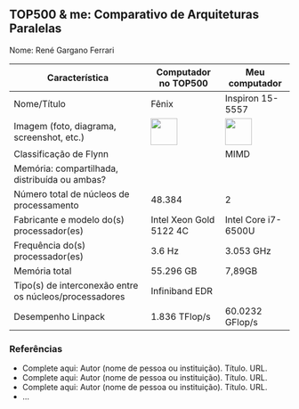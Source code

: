 TOP500 & me: Comparativo de Arquiteturas Paralelas
--------------------------------------------------

Nome: René Gargano Ferrari

| Característica                                            | Computador no TOP500  | Meu computador  |
| --------------------------------------------------------- | --------------------- | --------------- |
| Nome/Título                                               |Fênix                  |Inspiron 15-5557 |
| Imagem (foto, diagrama, screenshot, etc.)                 |<img src="https://s2.glbimg.com/SuApYvE8LVyXT9ARNtqb8ubRaBc=/0x0:1140x760/984x0/smart/filters:strip_icc()/i.s3.glbimg.com/v1/AUTH_08fbf48bc0524877943fe86e43087e7a/internal_photos/bs/2019/H/A/HVKF9DTtAq5B1P6torKg/conteudo23407.jpg" width="48"> |<img src="https://images-submarino.b2w.io/produtos/01/00/images/93455/3/93455381_1GG.jpg" width="48">|
| Classificação de Flynn                                    |                       |MIMD             |
| Memória: compartilhada, distribuída ou ambas?             |                       |                 |
| Número total de núcleos de processamento                  |48.384                 |2                |
| Fabricante e modelo do(s) processador(es)                 |Intel Xeon Gold 5122 4C|Intel Core i7-6500U|
| Frequência do(s) processador(es)                          |3.6 Hz                 |3.053 GHz        |
| Memória total                                             |55.296 GB              |7,89GB           |
| Tipo(s) de interconexão entre os núcleos/processadores    |Infiniband EDR         |                 |
| Desempenho Linpack                                        |1.836 TFlop/s          |60.0232 GFlop/s  |

### Referências
- Complete aqui: Autor (nome de pessoa ou instituição). Título. URL.
- Complete aqui: Autor (nome de pessoa ou instituição). Título. URL.
- Complete aqui: Autor (nome de pessoa ou instituição). Título. URL.
- ...
